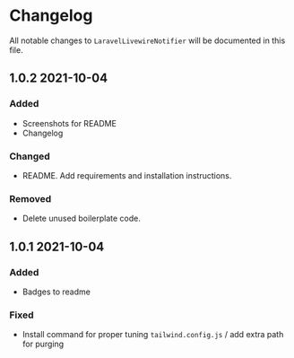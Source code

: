 # Changelog

All notable changes to `LaravelLivewireNotifier` will be documented in this file.

## 1.0.2 2021-10-04
### Added
- Screenshots for README
- Changelog
### Changed
- README. Add requirements and installation instructions.
### Removed
- Delete unused boilerplate code.

## 1.0.1 2021-10-04
### Added
- Badges to readme
### Fixed
- Install command for proper tuning `tailwind.config.js` / add extra path for purging
